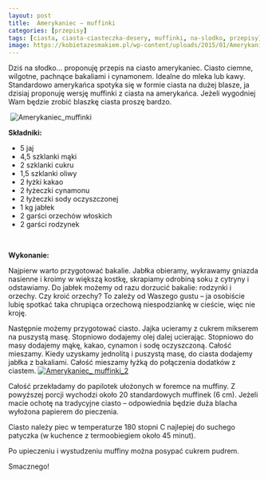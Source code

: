 ```yaml
---
layout: post
title:  Amerykaniec – muffinki
categories: [przepisy]
tags: [ciasta, ciasta-ciasteczka-desery, muffinki, na-slodko, przepisy]
image: https://kobietazesmakiem.pl/wp-content/uploads/2015/01/Amerykaniec_muffinki.jpg
---
```

Dziś na słodko… proponuję przepis na ciasto amerykaniec. Ciasto ciemne, wilgotne, pachnące bakaliami i cynamonem. Idealne do mleka lub kawy. Standardowo amerykańca spotyka się w formie ciasta na dużej blasze, ja dzisiaj proponuję wersję muffinki z ciasta na amerykańca. Jeżeli wygodniej Wam będzie zrobić blaszkę ciasta proszę bardzo.


 ![Amerykaniec_muffinki](http://kobieta-ze-smakiem.pl/wp-content/uploads/2015/01/Amerykaniec_muffinki-300x222.jpg)

**Składniki:**
* 5 jaj
* 4,5 szklanki mąki
* 2 szklanki cukru
* 1,5 szklanki oliwy
* 2 łyżki kakao
* 2 łyżeczki cynamonu
* 2 łyżeczki sody oczyszczonej
* 1 kg jabłek
* 2 garści orzechów włoskich
* 2 garści rodzynek


 

**Wykonanie:**

Najpierw warto przygotować bakalie. Jabłka obieramy, wykrawamy gniazda nasienne i kroimy w większą kostkę, skrapiamy odrobiną soku z cytryny i odstawiamy. Do jabłek możemy od razu dorzucić bakalie: rodzynki i orzechy. Czy kroić orzechy? To zależy od Waszego gustu – ja osobiście lubię spotkać taka chrupiąca orzechową niespodziankę w cieście, więc nie kroję.

Następnie możemy przygotować ciasto. Jajka ucieramy z cukrem mikserem na puszystą masę. Stopniowo dodajemy olej dalej ucierając. Stopniowo do masy dodajemy mąkę, kakao, cynamon i sodę oczyszczoną. Całość mieszamy. Kiedy uzyskamy jednolitą i puszystą masę, do ciasta dodajemy jabłka z bakaliami. Całość mieszamy łyżką do połączenia dodatków z ciastem.
[![Amerykaniec_ muffinki_2](http://kobieta-ze-smakiem.pl/wp-content/uploads/2015/01/Amerykaniec_-muffinki_2-222x300.jpg)](http://kobieta-ze-smakiem.pl/wp-content/uploads/2015/01/Amerykaniec_-muffinki_2.jpg)


Całość przekładamy do papilotek ułożonych w foremce na muffiny. Z powyższej porcji wychodzi około 20 standardowych muffinek (6 cm). Jeżeli macie ochotę na tradycyjne ciasto – odpowiednia będzie duża blacha wyłożona papierem do pieczenia.

Ciasto należy piec w temperaturze 180 stopni C najlepiej do suchego patyczka (w kuchence z termoobiegiem około 45 minut).

Po upieczeniu i wystudzeniu muffiny można posypać cukrem pudrem.

Smacznego!
    